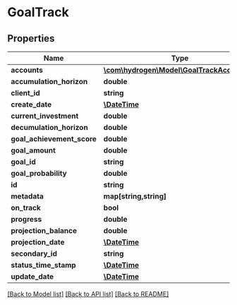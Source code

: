 # GoalTrack

## Properties
Name | Type | Description | Notes
------------ | ------------- | ------------- | -------------
**accounts** | [**\com\hydrogen\Model\GoalTrackAccounts[]**](GoalTrackAccounts.md) |  | [optional] 
**accumulation_horizon** | **double** | accumulationHorizon | [optional] 
**client_id** | **string** | clientId | [optional] 
**create_date** | [**\DateTime**](\DateTime.md) |  | [optional] 
**current_investment** | **double** | currentInvestment | [optional] 
**decumulation_horizon** | **double** | decumulationHorizon | [optional] 
**goal_achievement_score** | **double** | goalAchievementScore | [optional] 
**goal_amount** | **double** | goalAmount | [optional] 
**goal_id** | **string** | goalId | 
**goal_probability** | **double** | goalProbability | [optional] 
**id** | **string** |  | [optional] 
**metadata** | **map[string,string]** | metadata | [optional] 
**on_track** | **bool** | onTrack | [optional] 
**progress** | **double** | progress | [optional] 
**projection_balance** | **double** | projectionBalance | [optional] 
**projection_date** | [**\DateTime**](\DateTime.md) | projectionDate | [optional] 
**secondary_id** | **string** |  | [optional] 
**status_time_stamp** | [**\DateTime**](\DateTime.md) | statusTimeStamp | 
**update_date** | [**\DateTime**](\DateTime.md) |  | [optional] 

[[Back to Model list]](../README.md#documentation-for-models) [[Back to API list]](../README.md#documentation-for-api-endpoints) [[Back to README]](../README.md)


